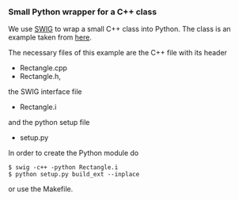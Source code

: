 ### Small Python wrapper for a C++ class

We use [SWIG](http://www.swig.org/Doc3.0/SWIGDocumentation.html#SWIG_output) to wrap a small C++ class into Python. The class is an example taken from [here](https://cython.readthedocs.io/en/latest/src/userguide/wrapping_CPlusPlus.html).

The necessary files of this example are the C++ file with its header
* Rectangle.cpp
* Rectangle.h,

the SWIG interface file

* Rectangle.i

and the python setup file

* setup.py

In order to create the Python module do

```
$ swig -c++ -python Rectangle.i
$ python setup.py build_ext --inplace
```

or use the Makefile.